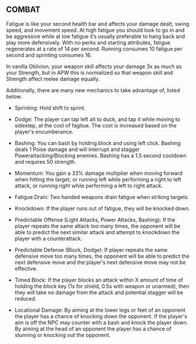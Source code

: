 ## COMBAT

Fatigue is like your second health bar and affects your damage dealt, swing speed, and movement speed. At high fatigue you should look to go in and be aggressive while at low fatigue it’s usually preferable to hang back and play more defensively. With no perks and starting attributes, fatigue regenerates at a rate of 14 per second. Running consumes 10 fatigue per second and sprinting consumes 16. 

In vanilla Oblivion, your weapon skill affects your damage 3x as much as your Strength, but in APW this is normalized so that weapon skill and Strength affect melee damage equally.

Additionally, there are many new mechanics to take advantage of, listed below.

- Sprinting: Hold shift to sprint.

- Dodge: The player can tap left alt to duck, and tap it while moving to sidestep, at the cost of fagitue. The cost is increased based on the player's encumberance.

- Bashing: You can bash by holding block and using left click. Bashing deals 1 Poise damage and will interrupt and stagger Powerattacking/Blocking enemies. Bashing has a 1.5 second cooldown and requires 50 strength.

- Momentum: You gain a 33% damage multiplier when moving forward when hitting the target, or running left while performing a right to left attack, or running right while performing a left to right attack.

- Fatigue Drain: Two handed weapons drain fatigue when striking targets.

- Knockdown: If the player runs out of fatigue, they will be knocked down.

- Predictable Offense (Light Attacks, Power Attacks, Bashing): If the player repeats the same attack too many times, the opponent will be able to predict the next similar attack and attempt to knockdown the player with a counterattack.

- Predictable Defense (Block, Dodge): If player repeats the same defensive move too many times, the opponent will be able to predict the next defensive move and the player's next defensive move may not be effective.

- Timed Block: If the player blocks an attack within X amount of time of holding the block key (1s for shield, 0.5s with weapon or unarmed), then they will take no damage from the attack and potential stagger will be reduced.

- Locational Damage: By aiming at the lower legs or feet of an opponent the player has a chance of knocking down the opponent. If the player's aim is off the NPC may counter with a bash and knock the player down. By aiming at the head of an opponent the player has a chance of stunning or knocking out the opponent.
